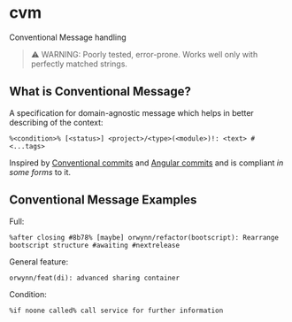 # cvm
Conventional Message handling

> ⚠️ WARNING: Poorly tested, error-prone. Works well only with perfectly matched strings.

## What is Conventional Message?
A specification for domain-agnostic message which helps in better describing of the context:
```
%<condition>% [<status>] <project>/<type>(<module>)!: <text> #<...tags>
```

Inspired by [Conventional commits](https://www.conventionalcommits.org/en/v1.0.0/) and [Angular commits](https://gist.github.com/brianclements/841ea7bffdb01346392c) and is compliant *in some forms* to it.

## Conventional Message Examples
Full:
```
%after closing #8b78% [maybe] orwynn/refactor(bootscript): Rearrange bootscript structure #awaiting #nextrelease
```

General feature:
```
orwynn/feat(di): advanced sharing container
```

Condition:
```
%if noone called% call service for further information
```
